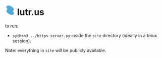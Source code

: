 # ![](lutrus_32x32.png?raw=true) lutr.us

to run:
* `python3 ../https-server.py` inside the `site` directory (ideally in a tmux session).

Note: everything in `site` will be publicly available.
